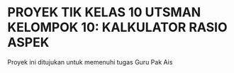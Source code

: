# PROYEK TIK KELAS 10 UTSMAN KELOMPOK 10: KALKULATOR RASIO ASPEK

Proyek ini ditujukan untuk memenuhi tugas Guru Pak Ais 
